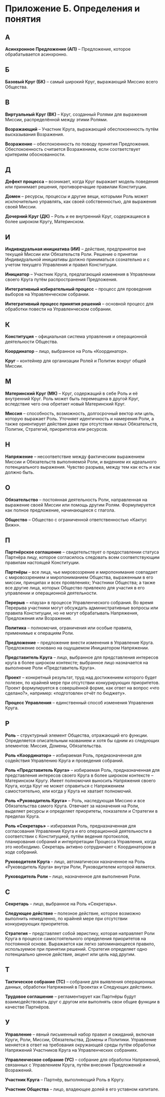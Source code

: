 # Приложение Б. Определения и понятия

## А

**Асинхронное Предложение (АП)** – Предложение, которое обрабатывается асинхронно.


## Б

**Базовый Круг (БК)** – самый широкий Круг, выражающий Миссию всего Общества.


## В

**Виртуальный Круг (ВК)** – Круг, созданный Ролями для выражения Миссии, распределённой между этими Ролями.

**Возражающий** – Участник Круга, выражающий обеспокоенность путём высказывания Возражения.

**Возражение** – обеспокоенность по поводу принятия Предложения. Обеспокоенность считается Возражением, если соответствует критериям обоснованности.


## Д

**Дефект процесса** – возникает, когда Круг выражает модель поведения или принимает решения, противоречащие правилам Конституции.

**Домен** – ресурсы, процессы и другие вещи, которыми Роль может исключительно управлять, как своей собственностью, для выражения своей Миссии.

**Дочерний Круг (ДК)** – Роль и ее внутренний Круг, содержащиеся в более широком Кругу, Материнском.


## И

**Индивидуальная инициатива (ИИ)** – действие, предпринятое вне текущей Миссии или Обязательств Роли. Решение о принятии Индивидуальной инициативы должно приниматься сознательно и с учетом текущего Управления и правил Конституции.

**Инициатор** – Участник Круга, предлагающий изменения в Управлении своего Круга путём распространения Предложения.

**Интегративный избирательный процесс** – процесс для проведения выборов на Управленческом собрании.

**Интегративный процесс принятия решений** – основной процесс для обработки повести на Управленческом собрании.


## К

**Конституция** – официальная система управления и операционной деятельности Общества.

**Координатор** – лицо, выбранное на Роль «Координатор».

**Круг** – контейнер для организации Ролей и Политик вокруг общей Миссии.


## М

**Материнский Круг (МК)** – Круг, содержащий в себе Роль и её внутренний Круг. Роль может быть перемещена в другой Круг, вследствие чего она обретает новый Материнский Круг.

**Миссия** – способность, возможность, долгосрочный вектор или цель, которую выражает Роль. Уточняет идентичность и намерения Роли, а также ориентирует действия даже при отсутствии явных Обязательств, Политик, Стратегий, приоритетов или ресурсов.


## Н

**Напряжение** – несоответствие между фактическим выражением Миссии и Обязательств выполняемой Роли, и видением их идеального потенциального выражения. Чувство разрыва, между тем как есть и как должно быть.


## О

**Обязательство** – постоянная деятельность Роли, направленная на выражение своей Миссии или помощь другим Ролям. Формулируется как полное предложение, начинающееся с глагола.

**Общество** – Общество с ограниченной ответственностью «Кактус Вижн».


## П

**Партнёрское соглашение** – свидетельствует о предоставлении статуса Партнёра лицу, которое согласилось следовать всем соответствующим правилам настоящей Конституции.

**Партнёры** – все лица, чье мировоззрение и миропонимание совпадает с мировоззрением и миропониманием Общества, выраженным в его миссии, принципах и всех проявлениях; Участники Общества; а также все другие лица, которых Общество привлекло для участия в его управлении и операционной деятельности.

**Перерыв** – «пауза» в процессе Управленческого собрания. Во время Перерыва участники могут обсуждать административные вопросы или правила Конституции, но не могут обрабатывать Напряжения, Предложения или Возражения.

**Политика** – полномочия, ограничения или особые правила, применимые к операциям Роли.

**Предложение** – предложение внести изменения в Управление Круга. Предложение основано на ощущаемом Инициатором Напряжении.

**Представитель Круга** – лицо, выбранное для представления интересов круга в более широком контексте; выбранное лицо назначается на выполнение Роли «Представитель Круга».

**Проект** – конкретный результат, труд над достижением которого будет полезен, по крайней мере при отсутствии конкурирующих приоритетов. Проект формулируется в совершённой форме, как ответ на вопрос «что сделано?», например: «подготовлен отчёт по бюджету».

**Процесс Управления** – единственный способ изменения Управления Круга.


## Р

**Роль** – структурный элемент Общества, отражающий его функции. Определяется описательным названием и хотя бы одним из следующих элементов: Миссия, Домены, Обязательства.

**Роль «Координатор»** – избираемая Роль, предназначенная для содействия Управлению Круга и проведения собраний.

**Роль «Представитель Круга»** – избираемая Роль, предназначенная для представления интересов своего Круга в более широком контексте – Материнском Кругу. Имеет полномочия выносить Напряжения своего Круга, когда Круг не может справиться с Напряжением самостоятельно, или когда у Круга не хватает полномочий.

**Роль «Руководитель Круга»** – Роль, наследующая Миссию и все Обязательства самого Круга. Отвечает за назначения на Роли, выделяет ресурсы и определяет приоритеты, показатели и Стратегии в пределах Круга.

**Роль «Секретарь»** – избираемая Роль, предназначенная для согласования Управления Круга и его операционной деятельности в соответствии с Конституцией, путём ведения протоколов, планирования собраний и интерпретации Процесса Управления, когда это необходимо. Секретарь активно сотрудничает с Координатором в ходе собраний.

**Руководителя Круга** - лицо, автоматически назначенное на Роль «Руководитель Круга» внутри Роли, Руководителем которой является.

**Руководитель Роли** – лицо, назначенное для выполнения Роли.


## С

**Секретарь** – лицо, выбранное на Роль «Секретарь».

**Следующее действие** – полезное действие, которое возможно выполнить немедленно, по крайней мере при отсутствии конкурирующих приоритетов.

**Стратегия** – представляет собой эвристику, которая направляет Роли Круга в процессе самостоятельного определения приоритетов на постоянной основе. Выражается как легко запоминающееся правило, используемое при принятии решений. Стратегия определяет одно потенциально ценное действие, акцент или цель над другим.


## Т

**Тактическое собрание (ТС)** – собрание для выявления операционных данных, обработки Напряжений в Проектах и Следующих действиях.

**Трудовое соглашение** – регламентирует как Партнёры будут взаимодействовать друг с другом или выполнять свои общие функции в качестве Партнёров.


## У

**Управление** – явный письменный набор правил и ожиданий, включая Круги, Роли, Миссии, Обязательства, Домены и Политики. Управление меняется в ответ на требования окружающей среды путём обработки Напряжений Участников Круга на Управленческих собраниях.

**Управленческое собрание (УС)** – собрание для обработки Напряжений, связанных с Управлением Круга, путём внесения Предложений и Возражений.

**Участник Круга** – Партнёр, выполняющий Роль в Кругу.

**Участник Общества** – лицо, владеющее долей в его уставном капитале.
